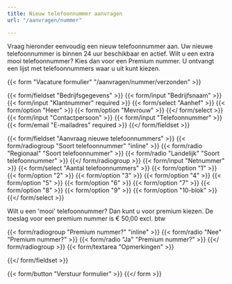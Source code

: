 ```yaml
---
title: Nieuw telefoonnummer aanvragen
url: "/aanvragen/nummer"

---
```


Vraag hieronder eenvoudig een nieuw telefoonnummer aan. Uw nieuwe telefoonnummer is binnen 24 uur beschikbaar en actief. Wilt u een extra mooi telefoonnummer? Kies dan voor een Premium nummer. U ontvangt een lijst met telefoonnummers waar u uit kunt kiezen.

{{< form "Vacature formulier" "/aanvragen/nummer/verzonden" >}}

{{< form/fieldset "Bedrijfsgegevens" >}}
{{< form/input "Bedrijfsnaam"   >}}
{{< form/input "Klantnummer" required   >}}
{{< form/select "Aanhef" >}}
  {{< form/option "Heer" >}}
  {{< form/option "Mevrouw" >}}
{{</ form/select >}}
{{< form/input "Contactpersoon"   >}}
{{< form/input "Telefoonnummer"   >}}
{{< form/email "E-mailadres" required   >}}
{{</ form/fieldset >}}

{{< form/fieldset "Aanvraag nieuwe telefoonnummers" >}}
{{< form/radiogroup "Soort telefoonnummer" "inline" >}}
{{< form/radio "Regionaal" "Soort telefoonnummer" >}}
{{< form/radio "Landelijk" "Soort telefoonnummer" >}}
{{</ form/radiogroup >}}
{{< form/input "Netnummer"   >}}
{{< form/select "Aantal telefoonnummers" >}}
  {{< form/option "1" >}}
  {{< form/option "2" >}}
  {{< form/option "3" >}}
  {{< form/option "4" >}}
  {{< form/option "5" >}}
  {{< form/option "6" >}}
  {{< form/option "7" >}}
  {{< form/option "8" >}}
  {{< form/option "9" >}}
  {{< form/option "10-blok" >}}
{{</ form/select >}}

Wilt u een 'mooi' telefoonnummer? Dan kunt u voor premium kiezen.
De toeslag voor een premium nummer is € 50,00 excl. btw

{{< form/radiogroup "Premium nummer?" "inline" >}}
{{< form/radio "Nee" "Premium nummer?" >}}
{{< form/radio "Ja" "Premium nummer?" >}}
{{</ form/radiogroup >}}
{{< form/textarea "Opmerkingen"  >}}


{{</ form/fieldset >}}


{{< form/button "Verstuur formulier"  >}}
{{</ form >}}